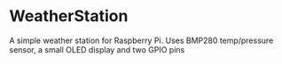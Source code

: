 # WeatherStation
A simple weather station for Raspberry Pi. Uses BMP280 temp/pressure sensor, a small OLED display and two GPIO pins
